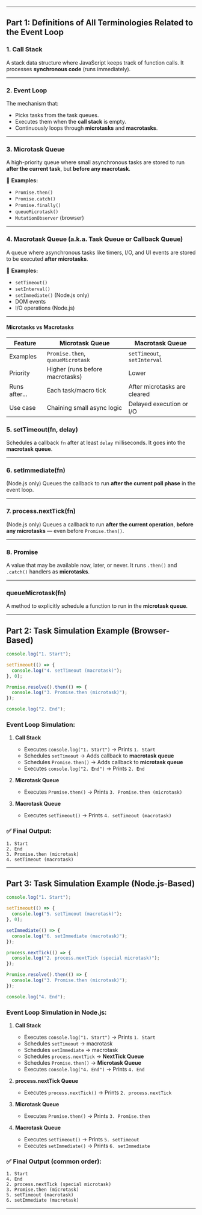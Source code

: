
---

##  Part 1: Definitions of All Terminologies Related to the Event Loop

###  **1. Call Stack**

A stack data structure where JavaScript keeps track of function calls. It processes **synchronous code** (runs immediately).

---

###  **2. Event Loop**

The mechanism that:

* Picks tasks from the task queues.
* Executes them when the **call stack** is empty.
* Continuously loops through **microtasks** and **macrotasks**.

---

###  **3. Microtask Queue**

A high-priority queue where small asynchronous tasks are stored to run **after the current task**, but **before any macrotask**.

📌 **Examples:**

* `Promise.then()`
* `Promise.catch()`
* `Promise.finally()`
* `queueMicrotask()`
* `MutationObserver` (browser)

---

###  **4. Macrotask Queue (a.k.a. Task Queue or Callback Queue)**

A queue where asynchronous tasks like timers, I/O, and UI events are stored to be executed **after microtasks**.

📌 **Examples:**

* `setTimeout()`
* `setInterval()`
* `setImmediate()` (Node.js only)
* DOM events
* I/O operations (Node.js)

---

####  Microtasks vs Macrotasks

| Feature       | Microtask Queue                  | Macrotask Queue              |
| ------------- | -------------------------------- | ---------------------------- |
| Examples      | `Promise.then`, `queueMicrotask` | `setTimeout`, `setInterval`  |
| Priority      | Higher (runs before macrotasks)  | Lower                        |
| Runs after... | Each task/macro tick             | After microtasks are cleared |
| Use case      | Chaining small async logic       | Delayed execution or I/O     |

###  **5. setTimeout(fn, delay)**

Schedules a callback `fn` after at least `delay` milliseconds. It goes into the **macrotask queue**.

---

###  **6. setImmediate(fn)**

(Node.js only) Queues the callback to run **after the current poll phase** in the event loop.

---

###  **7. process.nextTick(fn)**

(Node.js only) Queues a callback to run **after the current operation**, **before any microtasks** — even before `Promise.then()`.

---

###  **8. Promise**

A value that may be available now, later, or never. It runs `.then()` and `.catch()` handlers as **microtasks**.

---

###  **queueMicrotask(fn)**

A method to explicitly schedule a function to run in the **microtask queue**.

---

##  Part 2: Task Simulation Example (Browser-Based)

```javascript
console.log("1. Start");

setTimeout(() => {
  console.log("4. setTimeout (macrotask)");
}, 0);

Promise.resolve().then(() => {
  console.log("3. Promise.then (microtask)");
});

console.log("2. End");
```

###  Event Loop Simulation:

1. **Call Stack**

   * Executes `console.log("1. Start")` → Prints `1. Start`
   * Schedules `setTimeout` → Adds callback to **macrotask queue**
   * Schedules `Promise.then()` → Adds callback to **microtask queue**
   * Executes `console.log("2. End")` → Prints `2. End`

2. **Microtask Queue**

   * Executes `Promise.then()` → Prints `3. Promise.then (microtask)`

3. **Macrotask Queue**

   * Executes `setTimeout()` → Prints `4. setTimeout (macrotask)`


### ✅ Final Output:

```
1. Start
2. End
3. Promise.then (microtask)
4. setTimeout (macrotask)
```

---

##  Part 3: Task Simulation Example (Node.js-Based)

```javascript
console.log("1. Start");

setTimeout(() => {
  console.log("5. setTimeout (macrotask)");
}, 0);

setImmediate(() => {
  console.log("6. setImmediate (macrotask)");
});

process.nextTick(() => {
  console.log("2. process.nextTick (special microtask)");
});

Promise.resolve().then(() => {
  console.log("3. Promise.then (microtask)");
});

console.log("4. End");
```

###  Event Loop Simulation in Node.js:

1. **Call Stack**

   * Executes `console.log("1. Start")` → Prints `1. Start`
   * Schedules `setTimeout` → macrotask
   * Schedules `setImmediate` → macrotask
   * Schedules `process.nextTick` → **NextTick Queue**
   * Schedules `Promise.then()` → **Microtask Queue**
   * Executes `console.log("4. End")` → Prints `4. End`

2. **process.nextTick Queue**

   * Executes `process.nextTick()` → Prints `2. process.nextTick`

3. **Microtask Queue**

   * Executes `Promise.then()` → Prints `3. Promise.then`

4. **Macrotask Queue**

   * Executes `setTimeout()` → Prints `5. setTimeout`
   * Executes `setImmediate()` → Prints `6. setImmediate`

### ✅ Final Output (common order):

```
1. Start
4. End
2. process.nextTick (special microtask)
3. Promise.then (microtask)
5. setTimeout (macrotask)
6. setImmediate (macrotask)
```

---
